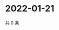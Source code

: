 # 2022-01-21

共 0 条

<!-- BEGIN WEIBO -->
<!-- 最后更新时间 Fri Jan 21 2022 09:45:43 GMT+0800 (China Standard Time) -->

<!-- END WEIBO -->
